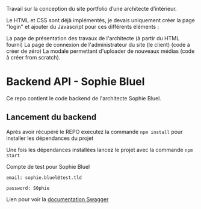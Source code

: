 Travail sur la conception du site portfolio d’une architecte d’intérieur.

Le HTML et CSS sont déjà implémentés, je devais uniquement créer la page "login" et ajouter du Javascript pour ces différents éléments :

La page de présentation des travaux de l'architecte (à partir du HTML fourni)
La page de connexion de l'administrateur du site (le client) (code à créer de zéro)
La modale permettant d'uploader de nouveaux médias (code à créer from scratch).

# Backend API - Sophie Bluel

Ce repo contient le code backend de l'architecte Sophie Bluel. 

## Lancement du backend

Après avoir récupéré le REPO executez la commande `npm install` pour installer les dépendances du projet

Une fois les dépendances installées lancez le projet avec la commande `npm start`

Compte de test pour Sophie Bluel

```
email: sophie.bluel@test.tld

password: S0phie 
```
Lien pour voir la
[documentation Swagger](http://localhost:5678/api-docs/)
